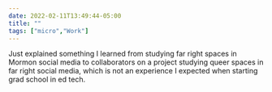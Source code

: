 ```yaml
---
date: 2022-02-11T13:49:44-05:00
title: ""
tags: ["micro","Work"]
---
```

Just explained something I learned from studying far right spaces in Mormon social media to collaborators on a project studying queer spaces in far right social media, which is not an experience I expected when starting grad school in ed tech.
